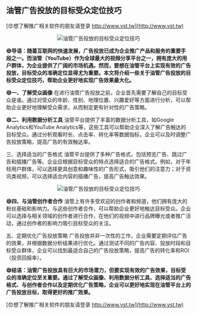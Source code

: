 ## **油管广告投放的目标受众定位技巧**

[😍想了解推广相关软件的朋友请登录 http://www.vst.tw](http://www.vst.tw)

 <center><img src="https://vst.tw/MP4/tuiguang/png/2.png" alt="油管广告投放的目标受众定位技巧"></center>

**😄导语：随着互联网的快速发展，广告投放已成为企业推广产品和服务的重要手段之一。而油管（YouTube）作为全球最大的视频分享平台之一，拥有庞大的用户群体，为企业提供了广阔的市场机遇。然而，要想在油管平台上实现有效的广告投放，目标受众的准确定位显得尤为重要。本文将介绍一些关于油管广告投放的目标受众定位技巧，帮助企业更好地实现广告效果最大化。**

**😄一、了解受众画像**
在进行油管广告投放之前，企业首先需要了解自己的目标受众是谁。通过对受众的年龄、性别、地理位置、兴趣爱好等方面进行分析，可以帮助企业更好地理解受众需求，从而制定更有针对性的广告策略。

**😄二、利用数据分析工具**
油管平台提供了丰富的数据分析工具，如Google Analytics和YouTube Analytics等，这些工具可以帮助企业深入了解广告触达的目标受众。通过分析观看时长、点击率、转化率等数据指标，企业可以及时调整广告投放策略，提高广告的有效触达率。

三、选择适当的广告格式
油管平台提供了多种广告格式，包括预览广告、跳过广告和插播广告等。企业应根据目标受众的特点选择适合的广告格式。例如，对于年轻用户群体，可以选择更具创意和趣味性的广告形式，吸引他们的注意力；对于资讯类视频，可以选择适合内容的插播广告，提高广告触达效果。

 <center><img src="https://vst.tw/MP4/tuiguang/png/5.png" alt="油管广告投放的目标受众定位技巧"></center>

**😄四、与油管创作者合作**
油管上有许多受欢迎的创作者和频道，他们拥有庞大的粉丝基础和影响力。与这些创作者合作，可以帮助企业更好地触达目标受众。企业可以选择与相关领域的创作者进行合作，在他们的视频中进行品牌曝光或者推广活动，通过创作者的影响力吸引目标受众的关注。

五、定期优化广告投放策略
广告投放并非一次性的工作，企业需要定期评估广告的效果，并根据数据分析结果进行优化。通过测试不同的广告内容、投放时段和目标受众群体，企业可以找到最适合自己的广告投放策略，提高广告的转化率和ROI（投资回报率）。

**😄结语：油管广告投放具有巨大的市场潜力，但要实现有效的广告效果，目标受众的准确定位至关重要。通过了解受众画像、利用数据分析工具、选择适当的广告格式、与创作者合作以及定期优化广告策略，企业可以更好地实现在油管平台上的广告投放目标，取得更好的推广效果。**

[😍想了解推广相关软件的朋友请登录 http://www.vst.tw](http://www.vst.tw)



